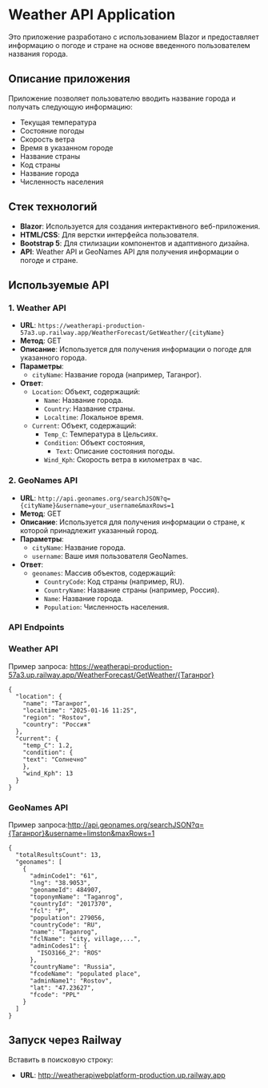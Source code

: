 # Weather API Application

Это приложение разработано с использованием Blazor и предоставляет информацию о погоде и стране на основе введенного пользователем названия города. 

## Описание приложения

Приложение позволяет пользователю вводить название города и получать следующую информацию:

- Текущая температура
- Состояние погоды
- Скорость ветра
- Время в указанном городе
- Название страны
- Код страны
- Название города
- Численность населения

## Стек технологий

- **Blazor**: Используется для создания интерактивного веб-приложения.
- **HTML/CSS**: Для верстки интерфейса пользователя.
- **Bootstrap 5**: Для стилизации компонентов и адаптивного дизайна.
- **API**: Weather API и GeoNames API для получения информации о погоде и стране.

## Используемые API

### 1. Weather API
- **URL**: `https://weatherapi-production-57a3.up.railway.app/WeatherForecast/GetWeather/{cityName}`
- **Метод**: GET
- **Описание**: Используется для получения информации о погоде для указанного города.
- **Параметры**:
  - `cityName`: Название города (например, Таганрог).
- **Ответ**:
  - `Location`: Объект, содержащий:
    - `Name`: Название города.
    - `Country`: Название страны.
    - `Localtime`: Локальное время.
  - `Current`: Объект, содержащий:
    - `Temp_C`: Температура в Цельсиях.
    - `Condition`: Объект состояния,
      - `Text`: Описание состояния погоды.
    - `Wind_Kph`: Скорость ветра в километрах в час.

### 2. GeoNames API
- **URL**: `http://api.geonames.org/searchJSON?q={cityName}&username=your_username&maxRows=1`
- **Метод**: GET
- **Описание**: Используется для получения информации о стране, к которой принадлежит указанный город.
- **Параметры**:
  - `cityName`: Название города.
  - `username`: Ваше имя пользователя GeoNames.
- **Ответ**:
  - `geonames`: Массив объектов, содержащий:
    - `CountryCode`: Код страны (например, RU).
    - `CountryName`: Название страны (например, Россия).
    - `Name`: Название города.
    - `Population`: Численность населения.

### API Endpoints
### Weather API
Пример запроса: https://weatherapi-production-57a3.up.railway.app/WeatherForecast/GetWeather/{Таганрог}
```
{
  "location": {
    "name": "Таганрог",
    "localtime": "2025-01-16 11:25",
    "region": "Rostov",
    "country": "Россия"
  },
  "current": {
    "temp_C": 1.2,
    "condition": {
    "text": "Солнечно"
    },
    "wind_Kph": 13
  }
}
```

### GeoNames API
Пример запроса:http://api.geonames.org/searchJSON?q={Таганрог}&username=limston&maxRows=1
```
{
  "totalResultsCount": 13,
  "geonames": [
    {
      "adminCode1": "61",
      "lng": "38.9053",
      "geonameId": 484907,
      "toponymName": "Taganrog",
      "countryId": "2017370",
      "fcl": "P",
      "population": 279056,
      "countryCode": "RU",
      "name": "Taganrog",
      "fclName": "city, village,...",
      "adminCodes1": {
        "ISO3166_2": "ROS"
      },
      "countryName": "Russia",
      "fcodeName": "populated place",
      "adminName1": "Rostov",
      "lat": "47.23627",
      "fcode": "PPL"
    }
  ]
}
```

## Запуск через Railway
Вставить в поисковую строку:
- **URL**: http://weatherapiwebplatform-production.up.railway.app
